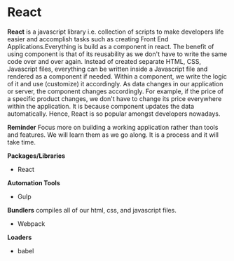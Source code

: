 # React

**React** is a javascript library i.e. collection of scripts to make developers life easier and accomplish tasks such as creating Front End Applications.Everything is build as a component in react. The benefit of using component is that of its reusability as we don't have to write the same code over and over again. Instead of created separate HTML, CSS, Javascript files, everything can be written inside a Javascript file and rendered as a component if needed. Within a component, we write the logic of it and use (customize) it accordingly. As data changes in our application or server, the component changes accordingly. For example, if the price of a specific product changes, we don't have to change its price everywhere within the application. It is because component updates the data automatically. Hence, React is so popular amongst developers nowadays. 

**Reminder** Focus more on building a working application rather than tools and features. We will learn them as we go along. It is a process and it will take time. 

**Packages/Libraries** 
- React

**Automation Tools**
- Gulp

**Bundlers** compiles all of our html, css, and javascript files. 
- Webpack

**Loaders**
- babel


